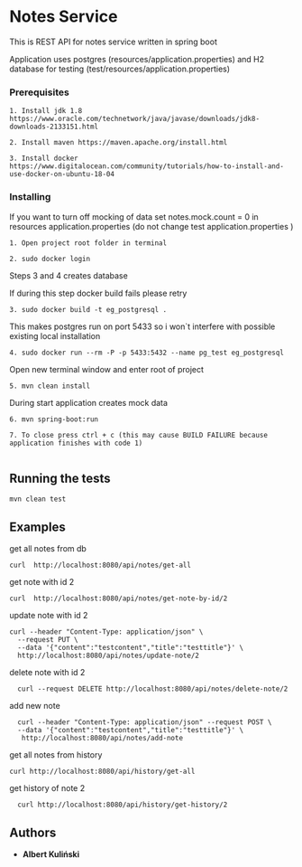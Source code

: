 # Notes Service

This is REST API for notes service written in spring boot 

Application uses postgres (resources/application.properties) and H2 database for testing (test/resources/application.properties) 

### Prerequisites
``` 
1. Install jdk 1.8 https://www.oracle.com/technetwork/java/javase/downloads/jdk8-downloads-2133151.html
```
```
2. Install maven https://maven.apache.org/install.html
```
```
3. Install docker https://www.digitalocean.com/community/tutorials/how-to-install-and-use-docker-on-ubuntu-18-04
```


### Installing

If you want to turn off mocking of data set notes.mock.count = 0 in resources application.properties (do not change test application.properties )

```
1. Open project root folder in terminal
```
```$xslt
2. sudo docker login
```
Steps 3 and 4 creates database

If during this step docker build fails please retry
```
3. sudo docker build -t eg_postgresql .
```
This makes postgres run on port 5433 so i won`t interfere with possible existing local installation
```
4. sudo docker run --rm -P -p 5433:5432 --name pg_test eg_postgresql
```

Open new terminal window and enter root of project

```
5. mvn clean install
```

During start application creates mock data 
```
6. mvn spring-boot:run    
```

```$xslt
7. To close press ctrl + c (this may cause BUILD FAILURE because application finishes with code 1)
 
```

## Running the tests

```$xslt
mvn clean test
```

## Examples

get all notes from db  

```
curl  http://localhost:8080/api/notes/get-all
```

get note with id 2
```
curl  http://localhost:8080/api/notes/get-note-by-id/2
```


update note with id 2

```
curl --header "Content-Type: application/json" \
  --request PUT \
  --data '{"content":"testcontent","title":"testtitle"}' \
  http://localhost:8080/api/notes/update-note/2
```

delete note with id 2

```
  curl --request DELETE http://localhost:8080/api/notes/delete-note/2
```
add new note

```
  curl --header "Content-Type: application/json" --request POST \
  --data '{"content":"testcontent","title":"testtitle"}' \
   http://localhost:8080/api/notes/add-note
```
get all notes from history 

```
curl http://localhost:8080/api/history/get-all
```
get history of note 2
  
```
  curl http://localhost:8080/api/history/get-history/2
```

## Authors

* **Albert Kuliński** 
